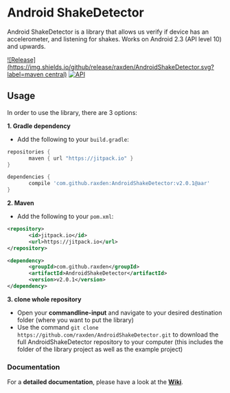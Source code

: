 Android ShakeDetector
==========

Android ShakeDetector is a library that allows us verify if device has an accelerometer, and listening for shakes. Works on Android 2.3 (API level 10) and upwards.

[![Release](https://img.shields.io/github/release/raxden/AndroidShakeDetector.svg?label=maven central)](https://jitpack.io/#raxden/AndroidShakeDetector/) [![API](https://img.shields.io/badge/API-10%2B-green.svg?style=flat)](https://android-arsenal.com/api?level=10)

## Usage

In order to use the library, there are 3 options:

**1. Gradle dependency**

 - 	Add the following to your `build.gradle`:
 ```gradle
repositories {
	    maven { url "https://jitpack.io" }
}

dependencies {
	    compile 'com.github.raxden:AndroidShakeDetector:v2.0.1@aar'
}
```

**2. Maven**
- Add the following to your `pom.xml`:
 ```xml
<repository>
       	<id>jitpack.io</id>
	    <url>https://jitpack.io</url>
</repository>

<dependency>
	    <groupId>com.github.raxden</groupId>
	    <artifactId>AndroidShakeDetector</artifactId>
	    <version>v2.0.1</version>
</dependency>
```

**3. clone whole repository**
 - Open your **commandline-input** and navigate to your desired destination folder (where you want to put the library)
 - Use the command `git clone https://github.com/raxden/AndroidShakeDetector.git` to download the full AndroidShakeDetector repository to your computer (this includes the folder of the library project as well as the example project)
 
### Documentation 

For a **detailed documentation**, please have a look at the [**Wiki**](https://github.com/raxden/AndroidShakeDetector/wiki).

